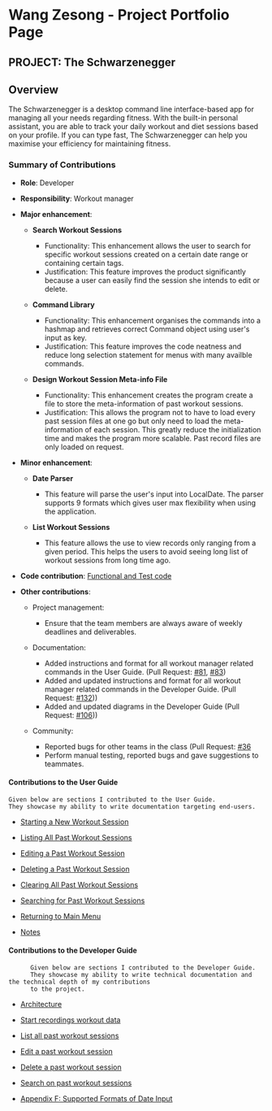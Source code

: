 # Wang Zesong - Project Portfolio Page

## PROJECT: The Schwarzenegger

## Overview
The Schwarzenegger is a desktop command line interface-based app for managing all your needs regarding fitness. With the built-in personal assistant, you are able to track your daily workout and diet sessions based on your profile. If you can type fast, The Schwarzenegger can help you maximise your efficiency for maintaining fitness.

### Summary of Contributions

+ **Role**: Developer

+ **Responsibility**: Workout manager
 
+ **Major enhancement**:
    + **Search Workout Sessions**
        + Functionality: This enhancement allows the user to search for specific workout sessions created on a certain date range or containing certain tags.
        + Justification: This feature improves the product significantly because a user can easily find the session she intends to edit or delete.
      
    + **Command Library**
        + Functionality: This enhancement organises the commands into a hashmap and retrieves correct Command object using user's input as key.
        + Justification: This feature improves the code neatness and reduce long selection statement for menus with many availble commands. 
         
    + **Design Workout Session Meta-info File**
        + Functionality: This enhancement creates the program create a file to store the meta-information of past workout sessions. 
        + Justification: This allows the program not to have to load every past session files at one go but only need to load the meta-information of each session. This greatly reduce the initialization time and makes the program more scalable. Past record files are only loaded on request.
         
+ **Minor enhancement**:
    + **Date Parser**
        + This feature will parse the user's input into LocalDate. The parser supports 9 formats which gives user max flexibility when using the application.
        
    + **List Workout Sessions**
        + This feature allows the use to view records only ranging from a given period. This helps the users to avoid seeing long list of workout sessions from long time ago.
        
            
+ **Code contribution**: [Functional and Test code](https://nus-cs2113-ay2021s1.github.io/tp-dashboard/#breakdown=true&search=wgzesg&sort=groupTitle&sortWithin=title&since=2020-09-27&timeframe=commit&mergegroup=&groupSelect=groupByRepos&checkedFileTypes=docs~functional-code~test-code~other)
      
+ **Other contributions**:
    + Project management:
        + Ensure that the team members are always aware of weekly deadlines and deliverables.
           
    + Documentation:
         + Added instructions and format for all workout manager related commands in the User Guide. (Pull Request: [#81](https://github.com/AY2021S1-CS2113T-F11-1/tp/pull/81), [#83](https://github.com/AY2021S1-CS2113T-F11-1/tp/pull/83))
         + Added and updated instructions and format for all workout manager related commands in the Developer Guide. (Pull Request: [#132](https://github.com/AY2021S1-CS2113T-F11-1/tp/pull/132)))
         + Added and updated diagrams in the Developer Guide (Pull Request: [#106](https://github.com/AY2021S1-CS2113T-F11-1/tp/pull/106)))
         
    + Community:
        + Reported bugs for other teams in the class (Pull Request: [#36](https://github.com/nus-cs2113-AY2021S1/tp/pulls?q=is%3Aopen+is%3Apr+CS2113-T13-3+)
        + Perform manual testing, reported bugs and gave suggestions to teammates.
             
#### Contributions to the User Guide
```
Given below are sections I contributed to the User Guide.   
They showcase my ability to write documentation targeting end-users.
```

  + [Starting a New Workout Session](https://ay2021s1-cs2113t-f11-1.github.io/tp/UserGuide.html#workout-start) 
  
  + [Listing All Past Workout Sessions](https://ay2021s1-cs2113t-f11-1.github.io/tp/UserGuide.html#workout-list)
  
  + [Editing a Past Workout Session](https://ay2021s1-cs2113t-f11-1.github.io/tp/UserGuide.html#workout-edit)
  
  + [Deleting a Past Workout Session](https://ay2021s1-cs2113t-f11-1.github.io/tp/UserGuide.html#workout-delete)
  
  + [Clearing All Past Workout Sessions](https://ay2021s1-cs2113t-f11-1.github.io/tp/UserGuide.html#workout-clear)
  
  + [Searching for Past Workout Sessions](https://ay2021s1-cs2113t-f11-1.github.io/tp/UserGuide.html#workout-search)
      
  + [Returning to Main Menu](https://ay2021s1-cs2113t-f11-1.github.io/tp/UserGuide.html#workout-end)
  
  + [Notes](https://ay2021s1-cs2113t-f11-1.github.io/tp/UserGuide.html#notes)
      
#### Contributions to the Developer Guide
      
```
      Given below are sections I contributed to the Developer Guide. 
      They showcase my ability to write technical documentation and the technical depth of my contributions
      to the project.
```
      
  + [Architecture](https://ay2021s1-cs2113t-f11-1.github.io/tp/DeveloperGuide.html#architecture)
  
  + [Start recordings workout data](https://ay2021s1-cs2113t-f11-1.github.io/tp/DeveloperGuide.html#creating-a-new-workout-session)
  
  + [List all past workout sessions](https://ay2021s1-cs2113t-f11-1.github.io/tp/DeveloperGuide.html#442-listing-past-workout-sessions)
  
  + [Edit a past workout session](https://ay2021s1-cs2113t-f11-1.github.io/tp/DeveloperGuide.html#443-editing-workout-session)
  
  + [Delete a past workout session](https://ay2021s1-cs2113t-f11-1.github.io/tp/DeveloperGuide.html#444-deleting-a-workout-session)
  
  + [Search on past workout sessions](https://ay2021s1-cs2113t-f11-1.github.io/tp/DeveloperGuide.html#445-searching-based-on-conditions)
  
  + [Appendix F: Supported Formats of Date Input](https://ay2021s1-cs2113t-f11-1.github.io/tp/DeveloperGuide.html#appendix-f-supported-formats-of-date-input)